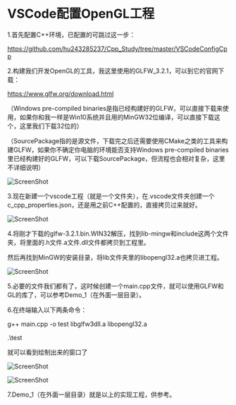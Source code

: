 # VSCode配置OpenGL工程

1.首先配置C++环境，已配置的可跳过这一步：

https://github.com/hu243285237/Cpp_Study/tree/master/VSCodeConfigCpp

2.构建我们开发OpenGL的工具，我这里使用的GLFW_3.2.1，可以到它的官网下载：

https://www.glfw.org/download.html

（Windows pre-compiled binaries是指已经构建好的GLFW，可以直接下载来使用，如果你和我一样是Win10系统并且用的MinGW32位编译，可以直接下载这个，这里我们下载32位的）

（SourcePackage指的是源文件，下载完之后还需要使用CMake之类的工具来构建GLFW，如果你不确定你电脑的环境能否支持Windows pre-compiled binaries里已经构建好的GLFW，可以下载SourcePackage，但流程也会相对复杂，这里不详细说明）

![ScreenShot](https://github.com/hu243285237/OpenGL_Study/blob/master/VSCodeConfigOpenGL/ScreenShot/ScreenShot01.png)

3.现在新建一个vscode工程（就是一个文件夹），在.vscode文件夹创建一个c_cpp_properties.json，还是用之前C++配置的，直接拷贝过来就好。

![ScreenShot](https://github.com/hu243285237/OpenGL_Study/blob/master/VSCodeConfigOpenGL/ScreenShot/ScreenShot02.png)

4.将刚才下载的glfw-3.2.1.bin.WIN32解压，找到lib-mingw和include这两个文件夹，将里面的.h文件.a文件.dll文件都拷贝到工程里。

然后再找到MinGW的安装目录，将lib文件夹里的libopengl32.a也拷贝进工程。

![ScreenShot](https://github.com/hu243285237/OpenGL_Study/blob/master/VSCodeConfigOpenGL/ScreenShot/ScreenShot03.png)

5.必要的文件我们都有了，这时候创建一个main.cpp文件，就可以使用GLFW和GL的库了，可以参考Demo_1（在外面一层目录）。

6.在终端输入以下两条命令：

g++ main.cpp -o test libglfw3dll.a libopengl32.a

.\test

就可以看到绘制出来的窗口了

![ScreenShot](https://github.com/hu243285237/OpenGL_Study/blob/master/VSCodeConfigOpenGL/ScreenShot/ScreenShot04.png)

![ScreenShot](https://github.com/hu243285237/OpenGL_Study/blob/master/VSCodeConfigOpenGL/ScreenShot/ScreenShot05.png)

7.Demo_1（在外面一层目录）就是以上的实现工程，供参考。
